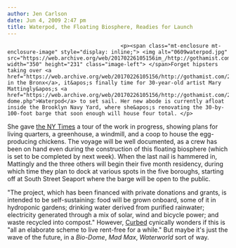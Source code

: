 ```yaml
---
author: Jen Carlson
date: Jun 4, 2009 2:47 pm
title: Waterpod, the Floating Biosphere, Readies for Launch
---
```


	
										<p><span class="mt-enclosure mt-enclosure-image" style="display: inline;"> <img alt="0609waterpod.jpg" src="https://web.archive.org/web/20170226105156im_/http://gothamist.com/attachments/arts_jen/0609waterpod.jpg" width="350" height="231" class="image-left"> </span>Forget hipsters taking over <a href="https://web.archive.org/web/20170226105156/http://gothamist.com/2008/01/09/boat_1.php">houseboats in the Bronx</a>, it&apos;s finally time for 30-year-old artist Mary Mattingly&apos;s <a href="https://web.archive.org/web/20170226105156/http://gothamist.com/2009/02/07/east_river_bio-dome.php">Waterpod</a> to set sail. Her new abode is currently afloat inside the Brooklyn Navy Yard, where she&apos;s renovating the 30-by-100-foot barge that soon enough will house four total. </p>

<p>She gave <a href="https://web.archive.org/web/20170226105156/http://www.nytimes.com/2009/06/04/garden/04waterpod.html?_r=1&amp;ref=nyregion&amp;pagewanted=all">the NY Times</a> a tour of the work in progress, showing plans for living quarters, a greenhouse, a windmill, and a coop to house the egg-producing chickens. The voyage will be well documented, as a crew has been on hand even during the construction of this floating biosphere (which is set to be completed by next week). When the last nail is hammered in, Mattingly and the three others will begin their five month residency, during which time they plan to dock at various spots in the five boroughs, starting off at South Street Seaport where the barge will be open to the public. </p>

<p>&quot;The project, which has been financed with private donations and grants, is intended to be self-sustaining: food will be grown onboard, some of it in hydroponic gardens; drinking water derived from purified rainwater; electricity generated through a mix of solar, wind and bicycle power; and waste recycled into compost.&quot; However, <a href="https://web.archive.org/web/20170226105156/http://curbed.com/archives/2009/06/04/another_day_another_floating_selfsufficient_artist_commune.php">Curbed</a> cynically wonders if this is &quot;all an elaborate scheme to live rent-free for a while.&quot; But maybe it&apos;s just the wave of the future, in a <em>Bio-Dome</em>, <em>Mad Max</em>, <em>Waterworld </em>sort of way.</p>					
										
									
				